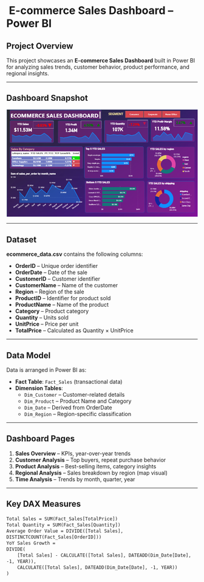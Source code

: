 # ️ E-commerce Sales Dashboard – Power BI

##  Project Overview  
This project showcases an **E-commerce Sales Dashboard** built in Power BI for analyzing sales trends, customer behavior, product performance, and regional insights.

---

##  Dashboard Snapshot

![E-commerce Sales Dashboard](snapsnot_ecommerce_sales_db.PNG)

---

##  Dataset  
**ecommerce_data.csv** contains the following columns:

- **OrderID** – Unique order identifier  
- **OrderDate** – Date of the sale  
- **CustomerID** – Customer identifier  
- **CustomerName** – Name of the customer  
- **Region** – Region of the sale  
- **ProductID** – Identifier for product sold  
- **ProductName** – Name of the product  
- **Category** – Product category  
- **Quantity** – Units sold  
- **UnitPrice** – Price per unit  
- **TotalPrice** – Calculated as Quantity × UnitPrice

---

##  Data Model  
Data is arranged in Power BI as:

- **Fact Table**: `Fact_Sales` (transactional data)  
- **Dimension Tables**:  
  - `Dim_Customer` – Customer-related details  
  - `Dim_Product` – Product Name and Category  
  - `Dim_Date` – Derived from OrderDate  
  - `Dim_Region` – Region-specific classification

---

##  Dashboard Pages  
1. **Sales Overview** – KPIs, year-over-year trends  
2. **Customer Analysis** – Top buyers, repeat purchase behavior  
3. **Product Analysis** – Best-selling items, category insights  
4. **Regional Analysis** – Sales breakdown by region (map visual)  
5. **Time Analysis** – Trends by month, quarter, year

---

##  Key DAX Measures  
```DAX
Total Sales = SUM(Fact_Sales[TotalPrice])  
Total Quantity = SUM(Fact_Sales[Quantity])  
Average Order Value = DIVIDE([Total Sales], DISTINCTCOUNT(Fact_Sales[OrderID]))  
YoY Sales Growth = 
DIVIDE(
    [Total Sales] - CALCULATE([Total Sales], DATEADD(Dim_Date[Date], -1, YEAR)),
    CALCULATE([Total Sales], DATEADD(Dim_Date[Date], -1, YEAR))
)
